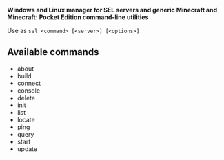 __Windows and Linux manager for SEL servers and generic Minecraft and Minecraft: Pocket Edition command-line utilities__

Use as `sel <command> [<server>] [<options>]`

## Available commands

 * about
 * build
 * connect
 * console
 * delete
 * init
 * list
 * locate
 * ping
 * query
 * start
 * update
